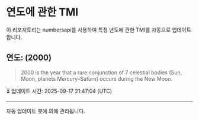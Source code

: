 
# 연도에 관한 TMI

이 리포지토리는 numbersapi를 사용하여 특정 년도에 관한 TMI를 자동으로 업데이트합니다.

## 연도: (2000)
> 2000 is the year that a rare conjunction of 7 celestial bodies (Sun, Moon, planets Mercury–Saturn) occurs during the New Moon.

⏳ 업데이트 시간: 2025-09-17 21:47:04 (UTC)

---
자동 업데이트 봇에 의해 관리됩니다.

